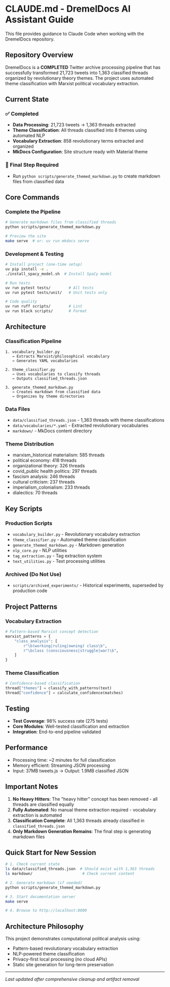 # CLAUDE.md - DremelDocs AI Assistant Guide

This file provides guidance to Claude Code when working with the DremelDocs repository.

## Repository Overview

DremelDocs is a **COMPLETED** Twitter archive processing pipeline that has successfully transformed 21,723 tweets into 1,363 classified threads organized by revolutionary theory themes. The project uses automated theme classification with Marxist political vocabulary extraction.

## Current State

### ✅ Completed
- **Data Processing**: 21,723 tweets → 1,363 threads extracted
- **Theme Classification**: All threads classified into 8 themes using automated NLP
- **Vocabulary Extraction**: 858 revolutionary terms extracted and organized
- **MkDocs Configuration**: Site structure ready with Material theme

### 🔧 Final Step Required
- Run `python scripts/generate_themed_markdown.py` to create markdown files from classified data

## Core Commands

### Complete the Pipeline
```bash
# Generate markdown files from classified threads
python scripts/generate_themed_markdown.py

# Preview the site
make serve  # or: uv run mkdocs serve
```

### Development & Testing
```bash
# Install project (one-time setup)
uv pip install -e .
./install_spacy_model.sh  # Install SpaCy model

# Run tests
uv run pytest tests/        # All tests
uv run pytest tests/unit/   # Unit tests only

# Code quality
uv run ruff scripts/        # Lint
uv run black scripts/       # Format
```

## Architecture

### Classification Pipeline
```
1. vocabulary_builder.py
   → Extracts Marxist/philosophical vocabulary
   → Generates YAML vocabularies

2. theme_classifier.py
   → Uses vocabularies to classify threads
   → Outputs classified_threads.json

3. generate_themed_markdown.py
   → Creates markdown from classified data
   → Organizes by theme directories
```

### Data Files
- `data/classified_threads.json` - 1,363 threads with theme classifications
- `data/vocabularies/*.yaml` - Extracted revolutionary vocabularies
- `markdown/` - MkDocs content directory

### Theme Distribution
- marxism_historical materialism: 585 threads
- political economy: 418 threads
- organizational theory: 326 threads
- covid_public health politics: 297 threads
- fascism analysis: 246 threads
- cultural criticism: 237 threads
- imperialism_colonialism: 233 threads
- dialectics: 70 threads

## Key Scripts

### Production Scripts
- `vocabulary_builder.py` - Revolutionary vocabulary extraction
- `theme_classifier.py` - Automated theme classification
- `generate_themed_markdown.py` - Markdown generation
- `nlp_core.py` - NLP utilities
- `tag_extraction.py` - Tag extraction system
- `text_utilities.py` - Text processing utilities

### Archived (Do Not Use)
- `scripts/archived_experiments/` - Historical experiments, superseded by production code

## Project Patterns

### Vocabulary Extraction
```python
# Pattern-based Marxist concept detection
marxist_patterns = {
    "class_analysis": [
        r"\b(working|ruling|owning) class\b",
        r"\bclass (consciousness|struggle|war)\b",
    ]
}
```

### Theme Classification
```python
# Confidence-based classification
thread["themes"] = classify_with_patterns(text)
thread["confidence"] = calculate_confidence(matches)
```

## Testing

- **Test Coverage**: 98% success rate (275 tests)
- **Core Modules**: Well-tested classification and extraction
- **Integration**: End-to-end pipeline validated

## Performance

- Processing time: ~2 minutes for full classification
- Memory efficient: Streaming JSON processing
- Input: 37MB tweets.js → Output: 1.9MB classified JSON

## Important Notes

1. **No Heavy Hitters**: The "heavy hitter" concept has been removed - all threads are classified equally
2. **Fully Automated**: No manual theme extraction required - vocabulary extraction is automated
3. **Classification Complete**: All 1,363 threads already classified in `classified_threads.json`
4. **Only Markdown Generation Remains**: The final step is generating markdown files

## Quick Start for New Session

```bash
# 1. Check current state
ls data/classified_threads.json  # Should exist with 1,363 threads
ls markdown/                      # Check current content

# 2. Generate markdown (if needed)
python scripts/generate_themed_markdown.py

# 3. Start documentation server
make serve

# 4. Browse to http://localhost:8000
```

## Architecture Philosophy

This project demonstrates computational political analysis using:
- Pattern-based revolutionary vocabulary extraction
- NLP-powered theme classification
- Privacy-first local processing (no cloud APIs)
- Static site generation for long-term preservation

---

*Last updated after comprehensive cleanup and artifact removal*